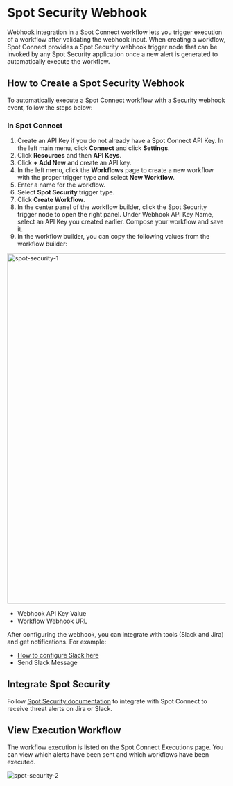 # Spot Security Webhook 

Webhook integration in a Spot Connect workflow lets you trigger execution of a workflow after validating the webhook input. When creating a workflow, Spot Connect provides a Spot Security webhook trigger node that can be invoked by any Spot Security application once a new alert is generated to automatically execute the workflow. 

## How to Create a Spot Security Webhook  

To automatically execute a Spot Connect workflow with a Security webhook event, follow the steps below:  

### In Spot Connect 

1. Create an API Key if you do not already have a Spot Connect API Key. In the left main menu, click **Connect** and click **Settings**. 
2. Click **Resources** and then **API Keys**. 
3. Click **+ Add New** and create an API key.  
4. In the left menu, click the **Workflows** page to create a new workflow with the proper trigger type and select **New Workflow**. 
5. Enter a name for the workflow. 
6. Select **Spot Security** trigger type. 
7. Click **Create Workflow**. 
8. In the center panel of the workflow builder, click the Spot Security trigger node to open the right panel. Under Webhook API Key Name, select an API Key you created earlier. Compose your workflow and save it. 
9. In the workflow builder, you can copy the following values from the workflow builder: 

<img width="807" alt="spot-security-1" src="https://github.com/spotinst/help/assets/106514736/eb7301ea-318f-4708-82ef-b1eda3df6d34" />

* Webhook API Key Value 
* Workflow Webhook URL 

After configuring the webhook, you can integrate with tools (Slack and Jira) and get notifications. For example:  

* [How to configure Slack here](spot-connect/integrations/slack)
* Send Slack Message  

## Integrate Spot Security  

Follow [Spot Security documentation](spot-security/features/threats?id=event-detail-record) to integrate with Spot Connect to receive threat alerts on Jira or Slack.

## View Execution Workflow 

The workflow execution is listed on the Spot Connect Executions page. You can view which alerts have been sent and which workflows have been executed. 

![spot-security-2](https://github.com/spotinst/help/assets/106514736/95545467-d745-4eab-8dc6-3d5ce7f452cb)
